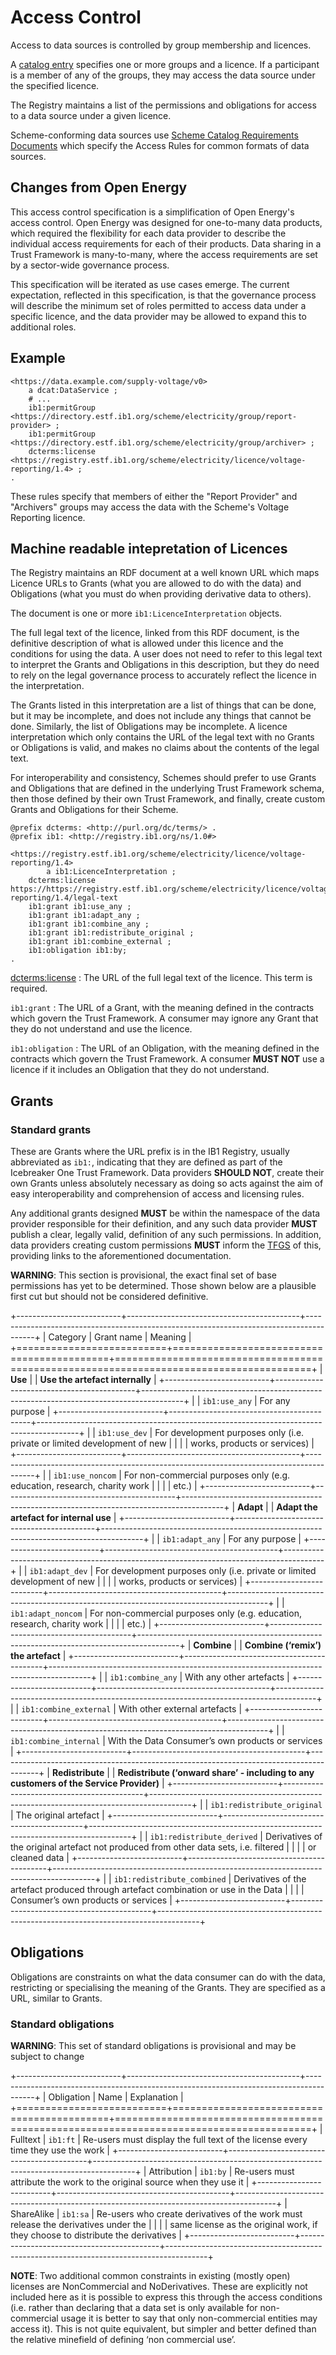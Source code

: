 # Access Control

Access to data sources is controlled by group membership and licences.

A [catalog entry](metadata.md) specifies one or more groups and a licence. If a participant is a member of any of the groups, they may access the data source under the specified licence.

The Registry maintains a list of the permissions and obligations for access to a data source under a given licence.

Scheme-conforming data sources use [Scheme Catalog Requirements Documents](scheme_catalog_requirements.md) which specify the Access Rules for common formats of data sources.

## Changes from Open Energy

This access control specification is a simplification of Open Energy's access control. Open Energy was designed for one-to-many data products, which required the flexibility for each data provider to describe the individual access requirements for each of their products. Data sharing in a Trust Framework is many-to-many, where the access requirements are set by a sector-wide governance process.

This specification will be iterated as use cases emerge. The current expectation, reflected in this specification, is that the governance process will describe the minimum set of roles permitted to access data under a specific licence, and the data provider may be allowed to expand this to additional roles.

## Example

```
<https://data.example.com/supply-voltage/v0>
    a dcat:DataService ;
	# ...
    ib1:permitGroup <https://directory.estf.ib1.org/scheme/electricity/group/report-provider> ;
    ib1:permitGroup <https://directory.estf.ib1.org/scheme/electricity/group/archiver> ;
    dcterms:license <https://registry.estf.ib1.org/scheme/electricity/licence/voltage-reporting/1.4> ;
.
```

These rules specify that members of either the "Report Provider" and "Archivers" groups may access the data with the Scheme's Voltage Reporting licence.


## Machine readable intepretation of Licences

The Registry maintains an RDF document at a well known URL which maps Licence URLs to Grants (what you are allowed to do with the data) and Obligations (what you must do when providing derivative data to others).

The document is one or more `ib1:LicenceInterpretation` objects.

The full legal text of the licence, linked from this RDF document, is the definitive description of what is allowed under this licence and the conditions for using the data. A user does not need to refer to this legal text to interpret the Grants and Obligations in this description, but they do need to rely on the legal governance process to accurately reflect the licence in the interpretation.

The Grants listed in this interpretation are a list of things that can be done, but it may be incomplete, and does not include any things that cannot be done. Similarly, the list of Obligations may be incomplete. A licence interpretation which only contains the URL of the legal text with no Grants or Obligations is valid, and makes no claims about the contents of the legal text.

For interoperability and consistency, Schemes should prefer to use Grants and Obligations that are defined in the underlying Trust Framework schema, then those defined by their own Trust Framework, and finally, create custom Grants and Obligations for their Scheme.

```
@prefix dcterms: <http://purl.org/dc/terms/> .
@prefix ib1: <http://registry.ib1.org/ns/1.0#>

<https://registry.estf.ib1.org/scheme/electricity/licence/voltage-reporting/1.4>
		a ib1:LicenceInterpretation ;
	dcterms:license https://https://registry.estf.ib1.org/scheme/electricity/licence/voltage-reporting/1.4/legal-text
	ib1:grant ib1:use_any ;
	ib1:grant ib1:adapt_any ;
	ib1:grant ib1:combine_any ;
	ib1:grant ib1:redistribute_original ;
	ib1:grant ib1:combine_external ;
	ib1:obligation ib1:by;
.
```
[dcterms:license](https://www.dublincore.org/specifications/dublin-core/dcmi-terms/terms/license/)
: The URL of the full legal text of the licence. This term is required.

`ib1:grant`
: The URL of a Grant, with the meaning defined in the contracts which govern the Trust Framework. A consumer may ignore any Grant that they do not understand and use the licence.

`ib1:obligation`
: The URL of an Obligation, with the meaning defined in the contracts which govern the Trust Framework. A consumer __MUST NOT__ use a licence if it includes an Obligation that they do not understand.


## Grants

### Standard grants

These are Grants where the URL prefix is in the IB1 Registry, usually abbreviated as  `ib1:`, indicating that they are defined as part of the Icebreaker One Trust Framework. Data providers **SHOULD NOT**, create their own Grants unless absolutely necessary as doing so acts against the aim of easy interoperability and comprehension of access and licensing rules.

Any additional grants designed **MUST** be within the namespace of the data provider responsible for their definition, and any such data provider **MUST** publish a clear, legally valid, definition of any such permissions. In addition, data providers creating custom permissions **MUST** inform the [TFGS](glossary.md#term-Trust-Framework-Governance-Service) of this, providing links to the aforementioned documentation.

**WARNING**: This section is provisional, the exact final set of base permissions has yet to be determined. Those shown below are a plausible first cut but should not be considered definitive.

+--------------------------+-------------------------------------------+----------------------------------------------------------------------------------------+
| Category                 | Grant name                                | Meaning                                                                                |
+==========================+===========================================+========================================================================================+
| **Use**                  |                                           | **Use the artefact internally**                                                        |
+--------------------------+-------------------------------------------+----------------------------------------------------------------------------------------+
|                          | `ib1:use_any`                             | For any purpose                                                                        |
+--------------------------+-------------------------------------------+----------------------------------------------------------------------------------------+
|                          | `ib1:use_dev`                             | For development purposes only (i.e. private or limited development of new              |
|                          |                                           | works, products or services)                                                           |
+--------------------------+-------------------------------------------+----------------------------------------------------------------------------------------+
|                          | `ib1:use_noncom`                          | For non-commercial purposes only (e.g. education, research, charity work               |
|                          |                                           | etc.)                                                                                  |
+--------------------------+-------------------------------------------+----------------------------------------------------------------------------------------+
| **Adapt**                |                                           | **Adapt the artefact for internal use**                                                |
+--------------------------+-------------------------------------------+----------------------------------------------------------------------------------------+
|                          | `ib1:adapt_any`                           | For any purpose                                                                        |
+--------------------------+-------------------------------------------+----------------------------------------------------------------------------------------+
|                          | `ib1:adapt_dev`                           | For development purposes only (i.e. private or limited development of new              |
|                          |                                           | works, products or services)                                                           |
+--------------------------+-------------------------------------------+----------------------------------------------------------------------------------------+
|                          | `ib1:adapt_noncom`                        | For non-commercial purposes only (e.g. education, research, charity work               |
|                          |                                           | etc.)                                                                                  |
+--------------------------+-------------------------------------------+----------------------------------------------------------------------------------------+
| **Combine**              |                                           | **Combine (‘remix’) the artefact**                                                     |
+--------------------------+-------------------------------------------+----------------------------------------------------------------------------------------+
|                          | `ib1:combine_any`                         | With any other artefacts                                                               |
+--------------------------+-------------------------------------------+----------------------------------------------------------------------------------------+
|                          | `ib1:combine_external`                    | With other external artefacts                                                          |
+--------------------------+-------------------------------------------+----------------------------------------------------------------------------------------+
|                          | `ib1:combine_internal`                    | With the Data Consumer’s own products or services                                      |
+--------------------------+-------------------------------------------+----------------------------------------------------------------------------------------+
| **Redistribute**         |                                           | **Redistribute (‘onward share’ - including to any customers of the Service Provider)** |
+--------------------------+-------------------------------------------+----------------------------------------------------------------------------------------+
|                          | `ib1:redistribute_original`               | The original artefact                                                                  |
+--------------------------+-------------------------------------------+----------------------------------------------------------------------------------------+
|                          | `ib1:redistribute_derived`                | Derivatives of the original artefact not produced from other data sets, i.e. filtered  |
|                          |                                           | or cleaned data                                                                        |
+--------------------------+-------------------------------------------+----------------------------------------------------------------------------------------+
|                          | `ib1:redistribute_combined`               | Derivatives of the artefact produced through artefact combination or use in the Data   |
|                          |                                           | Consumer’s own products or services                                                    |
+--------------------------+-------------------------------------------+----------------------------------------------------------------------------------------+

## Obligations

Obligations are constraints on what the data consumer can do with the data, restricting or specialising the meaning of the Grants. They are specified as a URL, similar to Grants.

### Standard obligations

**WARNING**: This set of standard obligations is provisional and may be subject to change

+--------------------------+-------------------------------------------+----------------------------------------------------------------------------------------+
| Obligation               | Name                                      | Explanation                                                                            |
+==========================+===========================================+========================================================================================+
| Fulltext                 | `ib1:ft`                                  | Re-users must display the full text of the license every time they use the work        |
+--------------------------+-------------------------------------------+----------------------------------------------------------------------------------------+
| Attribution              | `ib1:by`                                  | Re-users must attribute the work to the original source when they use it               |
+--------------------------+-------------------------------------------+----------------------------------------------------------------------------------------+
| ShareAlike               | `ib1:sa`                                  | Re-users who create derivatives of the work must release the derivatives under the     |
|                          |                                           | same license as the original work, if they choose to distribute the derivatives        |
+--------------------------+-------------------------------------------+----------------------------------------------------------------------------------------+

**NOTE**: Two additional common constraints in existing (mostly open) licenses are NonCommercial and NoDerivatives. These are explicitly not included here as it is possible to express this through the access conditions (i.e. rather than declaring that a data set is only available for non-commercial usage it is better to say that only non-commercial entities may access it). This is not quite equivalent, but simpler and better defined than the relative minefield of defining ‘non commercial use’.
<!--stackedit_data:
eyJoaXN0b3J5IjpbLTEwMTk5ODkzODIsODk2NTY1MTEwLDEyMD
MyODc1MjYsLTE0MzkxODUxNywyMDUxMTMzMjEyLDIwMDU4MDU0
NjAsNjExODUxNzY4LC04Mjk5NzM0MjcsMTkxMzMwNjE5MiwtMT
E4ODE5OTQ5NSwtMjEzOTk0Nzg1MywyMDgwMjE4MzQsNzQwMTE3
NDQ5LC0yMTMzOTc5NDYzLC03NDExMzYwOTAsOTM1MDgzNzQ3LC
05NjkzMDEyNTAsMTE3NjE5MDkwMSwtMTk2OTEzODgyMl19
-->